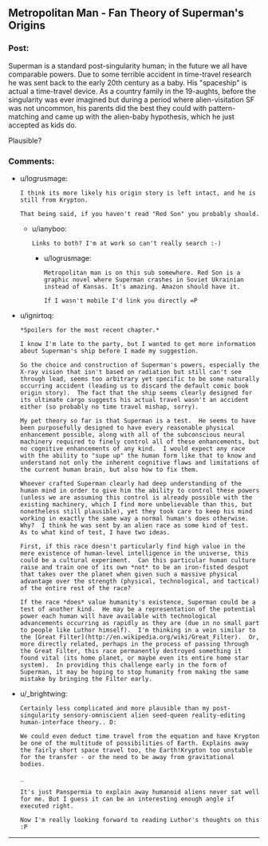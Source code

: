 ## Metropolitan Man - Fan Theory of Superman's Origins

### Post:

Superman is a standard post-singularity human; in the future we all have comparable powers. Due to some terrible accident in time-travel research he was sent back to the early 20th century as a baby. His "spaceship" is actual a time-travel device. As a country family in the 19-aughts, before the singularity was ever imagined but during a period where alien-visitation SF was not uncommon, his parents did the best they could with pattern-matching and came up with the alien-baby hypothesis, which he just accepted as kids do.

Plausible?

### Comments:

- u/logrusmage:
  ```
  I think its more likely his origin story is left intact, and he is still from Krypton.

  That being said, if you haven't read "Red Son" you probably should.
  ```

  - u/ianyboo:
    ```
    Links to both? I'm at work so can't really search :-)
    ```

    - u/logrusmage:
      ```
      Metropolitan man is on this sub somewhere. Red Son is a graphic novel where Superman crashes in Soviet Ukrainian instead of Kansas. It's amazing. Amazon should have it.

      If I wasn't mobile I'd link you directly =P
      ```

- u/ignirtoq:
  ```
  *Spoilers for the most recent chapter.*

  I know I'm late to the party, but I wanted to get more information about Superman's ship before I made my suggestion.

  So the choice and construction of Superman's powers, especially the X-ray vision that isn't based on radiation but still can't see through lead, seems too arbitrary yet specific to be some naturally occurring accident (leading us to discard the default comic book origin story).  The fact that the ship seems clearly designed for its ultimate cargo suggests his actual travel wasn't an accident either (so probably no time travel mishap, sorry).

  My pet theory so far is that Superman is a test.  He seems to have been purposefully designed to have every reasonable physical enhancement possible, along with all of the subconscious neural machinery required to finely control all of these enhancements, but no cognitive enhancements of any kind.  I would expect any race with the ability to "supe up" the human form like that to know and understand not only the inherent cognitive flaws and limitations of the current human brain, but also how to fix them.

  Whoever crafted Superman clearly had deep understanding of the human mind in order to give him the ability to control these powers (unless we are assuming this control is already possible with the existing machinery, which I find more unbelievable than this, but nonetheless still plausible), yet they took care to keep his mind working in exactly the same way a normal human's does otherwise.  Why?  I think he was sent by an alien race as some kind of test.  As to what kind of test, I have two ideas.

  First, if this race doesn't particularly find high value in the mere existence of human-level intelligence in the universe, this could be a cultural experiment.  Can this particular human culture raise and train one of its own *not* to be an iron-fisted despot that takes over the planet when given such a massive physical advantage over the strength (physical, technological, and tactical) of the entire rest of the race?

  If the race *does* value humanity's existence, Superman could be a test of another kind.  He may be a representation of the potential power each human will have available with technological advancements occurring as rapidly as they are (due in no small part to people like Luthor himself).  I'm thinking in a vein similar to the [Great Filter](http://en.wikipedia.org/wiki/Great_Filter).  Or, more directly related, perhaps in the process of passing through the Great Filter, this race permanently destroyed something it found vital (its home planet, or maybe even its entire home star system).  In providing this challenge early in the form of Superman, it may be hoping to stop humanity from making the same mistake by bringing the Filter early.
  ```

- u/_brightwing:
  ```
  Certainly less complicated and more plausible than my post-singularity sensory-omniscient alien seed-queen reality-editing human-interface theory.. D:

  We could even deduct time travel from the equation and have Krypton be one of the multitude of possibilities of Earth. Explains away the fairly short space travel too, the Earth!Krypton too unstable for the transfer - or the need to be away from gravitational bodies.

  _

  It's just Panspermia to explain away humanoid aliens never sat well for me. But I guess it can be an interesting enough angle if executed right. 

  Now I'm really looking forward to reading Luthor's thoughts on this :P
  ```

---

